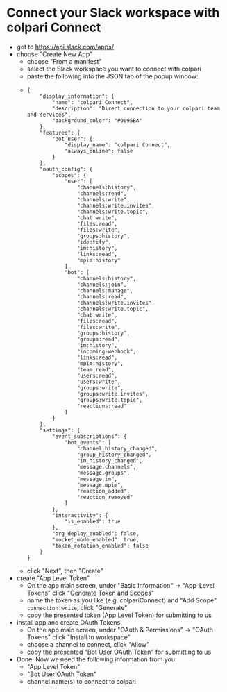 # Connect your Slack workspace with colpari Connect

* got to https://api.slack.com/apps/
* choose "Create New App"
  * choose "From a manifest"
  * select the Slack workspace you want to connect with colpari
  * paste the following into the JSON tab of the popup window:
  * ```
    {
        "display_information": {
            "name": "colpari Connect",
            "description": "Direct connection to your colpari team and services",
            "background_color": "#0095BA"
        },
        "features": {
            "bot_user": {
                "display_name": "colpari Connect",
                "always_online": false
            }
        },
        "oauth_config": {
            "scopes": {
                "user": [
                    "channels:history",
                    "channels:read",
                    "channels:write",
                    "channels:write.invites",
                    "channels:write.topic",
                    "chat:write",
                    "files:read",
                    "files:write",
                    "groups:history",
                    "identify",
                    "im:history",
                    "links:read",
                    "mpim:history"
                ],
                "bot": [
                    "channels:history",
                    "channels:join",
                    "channels:manage",
                    "channels:read",
                    "channels:write.invites",
                    "channels:write.topic",
                    "chat:write",
                    "files:read",
                    "files:write",
                    "groups:history",
                    "groups:read",
                    "im:history",
                    "incoming-webhook",
                    "links:read",
                    "mpim:history",
                    "team:read",
                    "users:read",
                    "users:write",
                    "groups:write",
                    "groups:write.invites",
                    "groups:write.topic",
                    "reactions:read"
                ]
            }
        },
        "settings": {
            "event_subscriptions": {
                "bot_events": [
                    "channel_history_changed",
                    "group_history_changed",
                    "im_history_changed",
                    "message.channels",
                    "message.groups",
                    "message.im",
                    "message.mpim",
                    "reaction_added",
                    "reaction_removed"
                ]
            },
            "interactivity": {
                "is_enabled": true
            },
            "org_deploy_enabled": false,
            "socket_mode_enabled": true,
            "token_rotation_enabled": false
        }
    }
    ```
  * click "Next", then "Create"
* create "App Level Token"
  * On the app main screen, under "Basic Information" -> "App-Level Tokens" click "Generate Token and Scopes"
  * name the token as you like (e.g. colpariConnect) and "Add Scope" `connection:write`, click "Generate"
  * copy the presented token (App Level Token) for submitting to us
* install app and create OAuth Tokens
  * On the app main screen, under "OAuth & Permissions" -> "OAuth Tokens" click "Install to workspace"
  * choose a channel to connect, click "Allow"
  * copy the presented "Bot User OAuth Token" for submitting to us
* Done! Now we need the following information from you:
  * "App Level Token" 
  * "Bot User OAuth Token"
  * channel name(s) to connect to colpari
